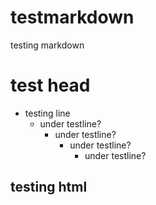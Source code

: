 # testmarkdown
testing markdown

#  test head
 - testing line
    - under testline?
        - under testline?
            - under testline?
                - under testline?

<h2> testing html </h2>